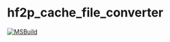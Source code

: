 # hf2p_cache_file_converter
[![MSBuild](https://github.com/LeeFoulger/hf2p_cache_file_converter/actions/workflows/msbuild.yml/badge.svg)](https://github.com/LeeFoulger/hf2p_cache_file_converter/actions/workflows/msbuild.yml)

